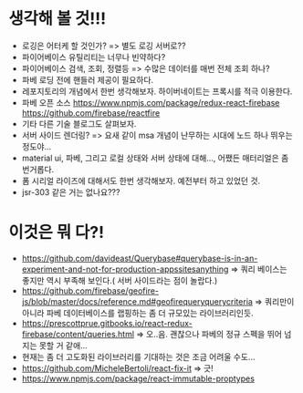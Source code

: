 # 생각해 볼 것!!! 
* 로깅은 어터케 할 것인가? => 별도 로깅 서버로??
* 파이어베이스 유틸리티는 너무나 빈약하다?
* 파이어베이스 검색, 조회, 정렬등 => 수많은 데이터를 매번 전체 조회 하나?
* 파베 로딩 전에 핸들러 제공이 필요하다.
* 레포지토리의 개념에서 한번 생각해보자. 하이버네이트는 프록시를 적극 이용한다. 
* 파베 오픈 소스 https://www.npmjs.com/package/redux-react-firebase https://github.com/firebase/reactfire
* 기타 다른 기술 블로그도 살펴보자.  
* 서버 사이드 렌더링? => 요새 같이 msa 개념이 난무하는 시대에 노드 하나 뛰우는 정도야...
* material ui, 파베, 그리고 로컬 상태와 서버 상태에 대해..., 어쨌든 매터리얼은 좀 번거롭다.
* 폼 시리얼 라이즈에 대해서도 한번 생각해보자. 예전부터 하고 있었던 것.
* jsr-303 같은 거는 없나요???

# 이것은 뭐 다?!
* https://github.com/davideast/Querybase#querybase-is-in-an-experiment-and-not-for-production-appssitesanything
 => 쿼리 베이스는 좋지만 역시 부족해 보인다.( 서버 사이드라는 점이 놀랍다.)
* https://github.com/firebase/geofire-js/blob/master/docs/reference.md#geofirequeryquerycriteria
 => 쿼리만이 아니라 파베 데이터베이스를 랩핑하는 좀 더 규모있는 라이브러리인듯.
* https://prescottprue.gitbooks.io/react-redux-firebase/content/queries.html
 => 오..음. 괜찮으나 파베의 정규 스펙을 뛰어 넘지는 못할 거 같애...
* 현재는 좀 더 고도화된 라이브러리를 기대하는 것은 조금 어려울 수도... 
* https://github.com/MicheleBertoli/react-fix-it
 => 긋!
* https://www.npmjs.com/package/react-immutable-proptypes 